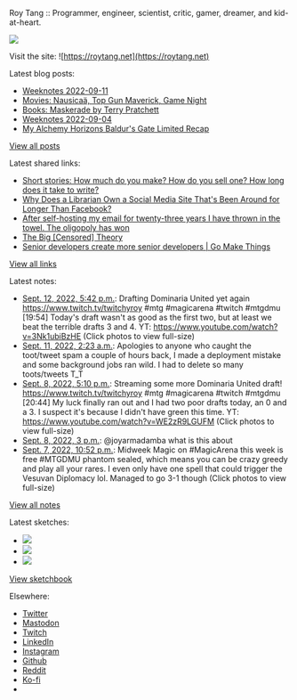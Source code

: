 Roy Tang :: Programmer, engineer, scientist, critic, gamer, dreamer, and kid-at-heart.

![](https://roytang.net/static/img/profile.jpg)

Visit the site: ![https://roytang.net](https://roytang.net)

Latest blog posts:

- [Weeknotes 2022-09-11](https://roytang.net/2022/09/weeknotes-09-11/)
- [Movies: Nausicaä, Top Gun Maverick, Game Night](https://roytang.net/2022/09/nausica-maverick-gamenight/)
- [Books: Maskerade by Terry Pratchett](https://roytang.net/2022/09/maskerade/)
- [Weeknotes 2022-09-04](https://roytang.net/2022/09/weeknotes-09-04/)
- [My Alchemy Horizons Baldur&#x27;s Gate Limited Recap](https://roytang.net/2022/09/mtghbg-limited-recap/)

[View all posts](https://roytang.net/blog)

Latest shared links:

- [Short stories: How much do you make? How do you sell one? How long does it take to write?](https://roytang.net/2022/09/567ed5f83a578be1d3e5d82373900d81/)
- [Why Does a Librarian Own a Social Media Site That&#x27;s Been Around for Longer Than Facebook?](https://roytang.net/2022/09/3862ce2caa2800a13243e2c4098b085c/)
- [After self-hosting my email for twenty-three years I have thrown in the towel. The oligopoly has won](https://roytang.net/2022/09/450b3c80826753905784f1baf4eeca3d/)
- [The Big [Censored] Theory](https://roytang.net/2022/09/6eee37264777fafa45dfd61c075ec2ce/)
- [Senior developers create more senior developers | Go Make Things](https://roytang.net/2022/09/408a1acda3b9be6331af3068e9dfd867/)

[View all links](https://roytang.net/links)

Latest notes:

- [Sept. 12, 2022, 5:42 p.m.](https://roytang.net/2022/09/1569260077688709120/): Drafting Dominaria United yet again https://www.twitch.tv/twitchyroy #mtg #magicarena #twitch #mtgdmu [19:54] Today&#x27;s draft wasn&#x27;t as good as the first two, but at least we beat the terrible drafts 3 and 4. YT: https://www.youtube.com/watch?v=3Nk1ubiBzHE (Click photos to view full-size)
- [Sept. 11, 2022, 2:23 a.m.](https://roytang.net/2022/09/616a3e6a91df76eb443d70cdb0e16bc8/): Apologies to anyone who caught the toot/tweet spam a couple of hours back, I made a deployment mistake and some background jobs ran wild. I had to delete so many toots/tweets T_T
- [Sept. 8, 2022, 5:10 p.m.](https://roytang.net/2022/09/1567802625034264576/): Streaming some more Dominaria United draft! https://www.twitch.tv/twitchyroy #mtg #magicarena #twitch #mtgdmu [20:44] My luck finally ran out and I had two poor drafts today, an 0 and a 3. I suspect it&#x27;s because I didn&#x27;t have green this time. YT: https://www.youtube.com/watch?v=WE2zR9LGUFM (Click photos to view full-size)
- [Sept. 8, 2022, 3 p.m.](https://roytang.net/2022/09/1567769922218131458/): @joyarmadamba what is this about
- [Sept. 7, 2022, 10:52 p.m.](https://roytang.net/2022/09/1567526232023257089/): Midweek Magic on #MagicArena this week is free #MTGDMU phantom sealed, which means you can be crazy greedy and play all your rares. I even only have one spell that could trigger the Vesuvan Diplomacy lol. Managed to go 3-1 though (Click photos to view full-size)

[View all notes](https://roytang.net/notes)

Latest sketches:


- ![](https://roytang.net/media/cache/8b/b5/8bb546ee9b7c39665a6fa8d84b40f6c7.jpg)
- ![](https://roytang.net/media/cache/12/60/1260736fe21c5cfd96c1c0b6f467475e.jpg)
- ![](https://roytang.net/media/cache/71/25/7125fc96d9db296bc5f16306d33cc459.jpg)

[View sketchbook](https://roytang.net/albums/sketchbook)


Elsewhere:

- [Twitter](https://twitter.com/roytang)
- [Mastodon](https://mastodon.technology/@roytang)
- [Twitch](https://twitch.tv/twitchyroy)
- [LinkedIn](https://www.linkedin.com/in/roytang)
- [Instagram](https://instagram.com/roytang0400)
- [Github](https://github.com/roytang)
- [Reddit](https://reddit.com/u/hungryroy)
- [Ko-fi](https://ko-fi.com/roytang)
- [](mailto:hello@roytang.net)